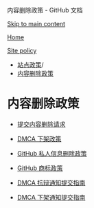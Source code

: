 内容删除政策 - GitHub 文档

[Skip to main content](#main-content)

[Home](/zh)

[Site policy](/zh/site-policy)

* [站点政策](/zh/site-policy)/
* [内容删除政策](/zh/site-policy/content-removal-policies)

内容删除政策
==========

* [提交内容删除请求](/zh/site-policy/content-removal-policies/submitting-content-removal-requests)

* [DMCA 下架政策](/zh/site-policy/content-removal-policies/dmca-takedown-policy)

* [GitHub 私人信息删除政策](/zh/site-policy/content-removal-policies/github-private-information-removal-policy)

* [GitHub 商标政策](/zh/site-policy/content-removal-policies/github-trademark-policy)

* [DMCA 抗辩通知提交指南](/zh/site-policy/content-removal-policies/guide-to-submitting-a-dmca-counter-notice)

* [DMCA 下架通知提交指南](/zh/site-policy/content-removal-policies/guide-to-submitting-a-dmca-takedown-notice)
